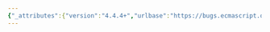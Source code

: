 ```yaml
---
{"_attributes":{"version":"4.4.4+","urlbase":"https://bugs.ecmascript.org/","maintainer":"dherman@mozilla.com"},"bug":{"bug_id":727,"creation_ts":"2012-10-05 13:38:00 -0700","short_desc":"15.13.6.2.1: undefined \"V\"","delta_ts":"2013-07-15 17:03:29 -0700","product":"Draft for 6th Edition","component":"editorial issue","version":"Rev 10: September 27, 2012 Draft","rep_platform":"All","op_sys":"All","bug_status":"RESOLVED","resolution":"FIXED","priority":"Normal","bug_severity":"enhancement","everconfirmed":true,"reporter":{"uid":"jmdyck","name":"Michael Dyck"},"assigned_to":{"uid":"allen","name":"Allen Wirfs-Brock"},"long_desc":[{"commentid":1855,"comment_count":0,"who":{"uid":"jmdyck","name":"Michael Dyck"},"bug_when":"2012-10-05 13:38:20 -0700","thetext":"In 15.13.6.2.1 \"new TypeArray(arg0 [, arg1 [, arg2 ] )\",\nstep 2.e.i says:\n    Let n to be the result of calling [[Get]] on V with property name “length”.\nbut 'V' is not defined.\n\nChange it to 'O'?"},{"commentid":4302,"comment_count":1,"who":{"uid":"allen","name":"Allen Wirfs-Brock"},"bug_when":"2013-06-23 13:55:10 -0700","thetext":"that overload was eliminated, will be replaced with of static method\n\nfixed in rev 16 editor's draft"},{"commentid":4414,"comment_count":2,"who":{"uid":"allen","name":"Allen Wirfs-Brock"},"bug_when":"2013-07-15 17:03:29 -0700","thetext":"fixed in rev16 draft.  July 15, 2013"}]}}
---
```

